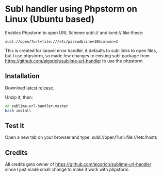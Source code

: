 # Subl handler using Phpstorm on Linux (Ubuntu based)

Enables Phpstorm to open URL Scheme subl:// and txmt:// like these:

`subl://open/?url=file:///etc/passwd&line=10&column=2`

This is created for laravel error handler, it defaults to subl links to open files, but I use phpstorm, so made few changes to existing subl package from https://github.com/algorich/sublime-url-handler to use the phpstorm

## Installation

Download [latest release](https://github.com/algorich/sublime-url-handler/archive/master.zip).

Unzip it, then:
``` bash
cd sublime-url-handler-master
bash install
```
## Test it

Open a new tab on your browser and type: subl://open/?url=file:///etc/hosts


## Credits

All credits goto owner of https://github.com/algorich/sublime-url-handler since I just made small change to make it work with phpstorm.
